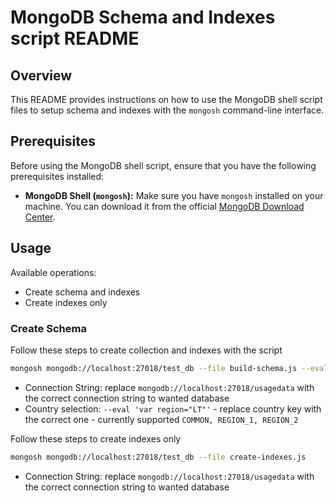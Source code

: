# MongoDB Schema and Indexes script README

## Overview

This README provides instructions on how to use the MongoDB shell script files to setup schema and indexes with the `mongosh` command-line interface.

## Prerequisites

Before using the MongoDB shell script, ensure that you have the following prerequisites installed:

- **MongoDB Shell (`mongosh`):** Make sure you have `mongosh` installed on your machine. You can download it from the official [MongoDB Download Center](https://www.mongodb.com/try/download/shell).

## Usage

Available operations:
* Create schema and indexes
* Create indexes only

### Create Schema

Follow these steps to create collection and indexes with the script

```bash
mongosh mongodb://localhost:27018/test_db --file build-schema.js --eval 'var region="LT"'
```
* Connection String: replace `mongodb://localhost:27018/usagedata` with the correct connection string to wanted database
* Country selection: `--eval 'var region="LT"'` - replace country key with the correct one - currently supported `COMMON, REGION_1, REGION_2`


Follow these steps to create indexes only
```bash
mongosh mongodb://localhost:27018/test_db --file create-indexes.js
```
* Connection String: replace `mongodb://localhost:27018/usagedata` with the correct connection string to wanted database
